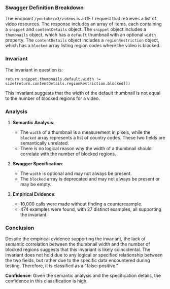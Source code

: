 ### Swagger Definition Breakdown

The endpoint `/youtube/v3/videos` is a GET request that retrieves a list of video resources. The response includes an array of items, each containing a `snippet` and `contentDetails` object. The `snippet` object includes a `thumbnails` object, which has a `default` thumbnail with an optional `width` property. The `contentDetails` object includes a `regionRestriction` object, which has a `blocked` array listing region codes where the video is blocked.

### Invariant

The invariant in question is:

`return.snippet.thumbnails.default.width != size(return.contentDetails.regionRestriction.blocked[])`

This invariant suggests that the width of the default thumbnail is not equal to the number of blocked regions for a video.

### Analysis

1. **Semantic Analysis**:
   - The `width` of a thumbnail is a measurement in pixels, while the `blocked` array represents a list of country codes. These two fields are semantically unrelated.
   - There is no logical reason why the width of a thumbnail should correlate with the number of blocked regions.

2. **Swagger Specification**:
   - The `width` is optional and may not always be present.
   - The `blocked` array is deprecated and may not always be present or may be empty.

3. **Empirical Evidence**:
   - 10,000 calls were made without finding a counterexample.
   - 474 examples were found, with 27 distinct examples, all supporting the invariant.

### Conclusion

Despite the empirical evidence supporting the invariant, the lack of semantic correlation between the thumbnail width and the number of blocked regions suggests that this invariant is likely coincidental. The invariant does not hold due to any logical or specified relationship between the two fields, but rather due to the specific data encountered during testing. Therefore, it is classified as a "false-positive."

**Confidence**: Given the semantic analysis and the specification details, the confidence in this classification is high.
